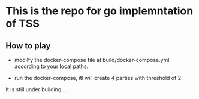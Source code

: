 # This is the repo for go implemntation of TSS

## How to play

* modilfy the docker-compose file at build/docker-compose.yml according to your local paths.

* run the docker-compose, itl will create 4 parties with threshold of 2.


It is still under building.....

